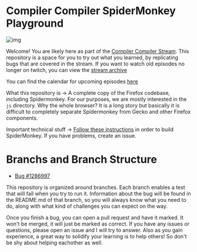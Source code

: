 # Compiler Compiler SpiderMonkey Playground

![img](https://pbs.twimg.com/media/EcZ_esIWsAAIrs8?format=jpg&name=large)

Welcome! You are likely here as part of the [Compiler Compiler Stream](https://www.twitch.tv/codehag). This repository is a space for you to try out what
you learned, by replicating bugs that are covered in the stream. If you want to watch old episodes no longer on twitch, you can view the [stream archive](https://www.youtube.com/playlist?list=PLo3w8EB99pqJVPhmYbYdInBvAGarDavh-)

You can find the calendar for upcoming episodes [here](https://calendar.google.com/calendar/embed?src=c_7gi7mcd2picnsqul41p9no4bks%40group.calendar.google.com&ctz=Europe%2FBerlin)

What this repository is -> A complete copy of the Firefox codebase, including Spidermonkey. For our purposes, we are mostly interested in the `js` directory. Why the whole browser? It is a long story but basically it is difficult to completely separate Spidermonkey from Gecko and other Firefox components.

Important technical stuff -> [Follow these instructions](https://firefox-source-docs.mozilla.org/js/build.html) in order to build SpiderMonkey. If you have problems,
create an issue.

# Branchs and Branch Structure

* [Bug #1286997](https://github.com/codehag/compiler-compiler-dev/tree/bug-1286997)

This repository is organized around branches. Each branch enables a test that will fail when you try to run it. Information about the bug will be found in the
README.md of that branch, so you will always know what you need to do, along with what kind of challenges you can expect on the way.

Once you finish a bug, you can open a pull request and have it marked. It won't be merged, it will just be marked as correct. If you have any issues or questions, please open an issue and I will try to answer. Also
as you gain experience, a great way to solidify your learning is to help others! So don't be shy about helping eachother as well.
